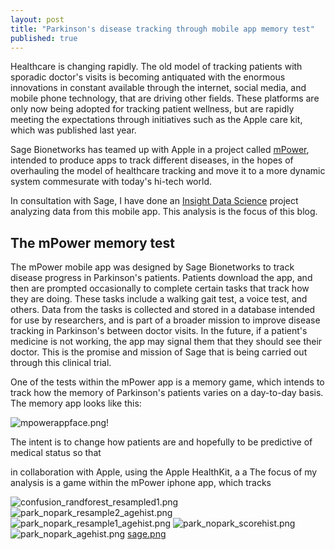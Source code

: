 ```yaml
---
layout: post
title: "Parkinson's disease tracking through mobile app memory test"
published: true
---
```




Healthcare is changing rapidly. The old model of tracking patients with sporadic doctor's visits is becoming antiquated with the enormous innovations in constant available through the internet, social media, and mobile phone technology, that are driving other fields. These platforms are only now being adopted for tracking patient wellness, but are rapidly meeting the expectations through initiatives such as the Apple care kit, which was published last year. 

Sage Bionetworks has teamed up with Apple in a project called [mPower](http://parkinsonmpower.org/ "Mpower Parkinson's Site"), intended to produce apps to track different diseases, in the hopes of overhauling the model of healthcare tracking and move it to a more dynamic system commesurate with today's hi-tech world. 

In consultation with Sage, I have done an [Insight Data Science](http://insightdatascience.com/ "Insight Data Science") project analyzing data from this mobile app. This analysis is the focus of this blog.

##  The mPower memory test

The mPower mobile app was designed by Sage Bionetworks to track disease progress in Parkinson's patients. Patients download the app, and then are prompted occasionally to complete certain tasks that track how they are doing. These tasks include a walking gait test, a voice test, and others. Data from the tasks is collected and stored in a database intended for use by researchers, and is part of a broader mission to improve disease tracking in Parkinson's between doctor visits. In the future, if a patient's medicine is not working, the app may signal them that they should see their doctor. This is the promise and mission of Sage that is being carried out through this clinical trial. 

One of the tests within the mPower app is a memory game, which intends to track how the memory of Parkinson's patients varies on a day-to-day basis. The memory app looks like this:

![mpowerappface.png]({{site.baseurl}}/images/mpowerappface.png)!

The intent is to change how patients are  and hopefully to be predictive of medical status so that 

in collaboration with Apple, using the Apple HealthKit, a a The focus of my analysis is a game within the mPower iphone app, which tracks 



![confusion_randforest_resampled1.png]({{site.baseurl}}/images/confusion_randforest_resampled1.png)
![park_nopark_resample2_agehist.png]({{site.baseurl}}/images/park_nopark_resample2_agehist.png)
![park_nopark_resample1_agehist.png]({{site.baseurl}}/images/park_nopark_resample1_agehist.png)
![park_nopark_scorehist.png]({{site.baseurl}}/images/park_nopark_scorehist.png)
![park_nopark_agehist.png]({{site.baseurl}}/images/park_nopark_agehist.png)
[sage.png]({{site.baseurl}}/images/sage.png)









